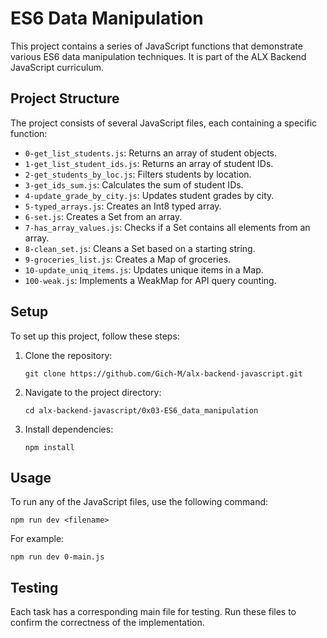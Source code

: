# ES6 Data Manipulation

This project contains a series of JavaScript functions that demonstrate various ES6 data manipulation techniques. It is part of the ALX Backend JavaScript curriculum.

## Project Structure

The project consists of several JavaScript files, each containing a specific function:

- `0-get_list_students.js`: Returns an array of student objects.
- `1-get_list_student_ids.js`: Returns an array of student IDs.
- `2-get_students_by_loc.js`: Filters students by location.
- `3-get_ids_sum.js`: Calculates the sum of student IDs.
- `4-update_grade_by_city.js`: Updates student grades by city.
- `5-typed_arrays.js`: Creates an Int8 typed array.
- `6-set.js`: Creates a Set from an array.
- `7-has_array_values.js`: Checks if a Set contains all elements from an array.
- `8-clean_set.js`: Cleans a Set based on a starting string.
- `9-groceries_list.js`: Creates a Map of groceries.
- `10-update_uniq_items.js`: Updates unique items in a Map.
- `100-weak.js`: Implements a WeakMap for API query counting.

## Setup

To set up this project, follow these steps:

1. Clone the repository:
   ```
   git clone https://github.com/Gich-M/alx-backend-javascript.git
   ```

2. Navigate to the project directory:
   ```
   cd alx-backend-javascript/0x03-ES6_data_manipulation
   ```

3. Install dependencies:
   ```
   npm install
   ```

## Usage

To run any of the JavaScript files, use the following command:

```
npm run dev <filename>
```

For example:

```
npm run dev 0-main.js
```

## Testing

Each task has a corresponding main file for testing. Run these files to confirm the correctness of the implementation.